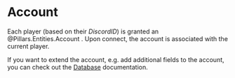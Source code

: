 <div class="article">

# Account

Each player (based on their *DiscordID*) is granted an @Pillars.Entities.Account . Upon connect, the account is associated with the current player.

If you want to extend the account, e.g. add additional fields to the account, you can check out the [Database](../../advanced/database.md) documentation.

</div>